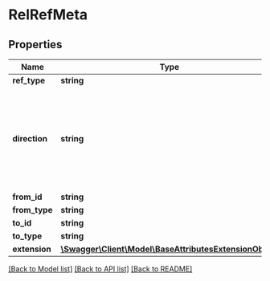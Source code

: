 # RelRefMeta

## Properties
Name | Type | Description | Notes
------------ | ------------- | ------------- | -------------
**ref_type** | **string** |  | 
**direction** | **string** | describes the direction of the reference relative to the resource the refs are queried for | 
**from_id** | **string** |  | 
**from_type** | **string** |  | 
**to_id** | **string** |  | 
**to_type** | **string** |  | 
**extension** | [**\Swagger\Client\Model\BaseAttributesExtensionObject**](BaseAttributesExtensionObject.md) |  | 

[[Back to Model list]](../README.md#documentation-for-models) [[Back to API list]](../README.md#documentation-for-api-endpoints) [[Back to README]](../README.md)


